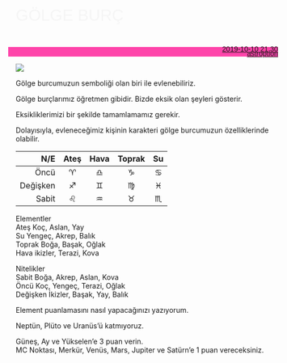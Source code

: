 <link href="https://x361x3ch.github.io/astro/styles.css" rel="stylesheet">

<style>

	fash {
		color: WhiteSmoke;
		line-height: 0.8;
		font-family: "Poppins", sans-serif;
		align: center;
		font-weight: 200;
		font-size: 32px;
		text-transform: capitalize;
		margin-top: 10%;
		margin-bottom: 10%;
	}

	p.kaynak {
		background-color: #fe45aa;
		line-height: 0.7;
		text-align: right;
		color: #e8e8e8;
		text-decoration: none;
		font-family: "Poppins", sans-serif;
		font-weight: 200;
		margin: 0 -3% 0 -3%;
	}

</style>



<fash> 

GÖLGE BURÇ

 </fash>

<br/>

<p class="kaynak"> 

<a style="font-weight: 400;" href="https://twitter.com/i/status/1168083846904123394">
2019-10-10 21.30</a> <br/> <a style="font-weight: 400;" href="https://twitter.com/astroption">astroption</a> 

</p>

[![](https://twitter.com/pic/profile_images/1155900734371717120/IGVGkjws_bigger.jpg)](https://twitter.com/astroption)

Gölge burcumuzun semboliği olan biri ile evlenebiliriz.  

Gölge burçlarımız öğretmen gibidir. Bizde eksik olan şeyleri gösterir.  

Eksikliklerimizi bir şekilde tamamlamamız gerekir.  

Dolayısıyla, evleneceğimiz kişinin karakteri gölge burcumuzun özelliklerinde olabilir.

<!-- https://twitter.com/i/status/1168086453412384768 -->  



| N/E | Ateş | Hava | Toprak | Su |  
|---:|:---:|:---:|:---:|:---:|  
| Öncü | ♈︎ | ♎︎ | ♑︎ | ♋︎ |  
| Değişken | ♐︎ | ♊︎ | ♍︎ | ♓︎ |  
| Sabit | ♌︎ | ♒︎ | ♉︎ | ♏︎ |  
 


Elementler  
Ateş Koç, Aslan, Yay  
Su Yengeç, Akrep, Balık  
Toprak Boğa, Başak, Oğlak  
Hava ikizler, Terazi, Kova  

Nitelikler  
Sabit Boğa, Akrep, Aslan, Kova  
Öncü Koç, Yengeç, Terazi, Oğlak  
Değişken İkizler, Başak, Yay, Balık

<!-- https://twitter.com/astroption/status/1182362783838543873 -->

Element puanlamasını nasıl yapacağınızı yazıyorum.

Neptün, Plüto ve Uranüs’ü katmıyoruz.  

Güneş, Ay ve Yükselen’e 3 puan verin.  
MC Noktası, Merkür, Venüs, Mars, Jupiter ve Satürn’e 1 puan vereceksiniz. 
